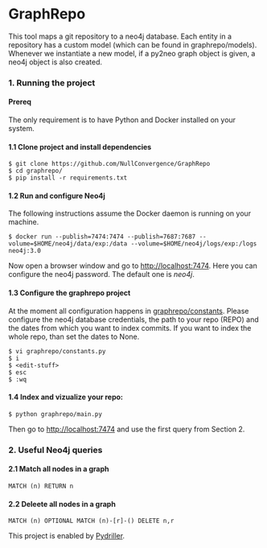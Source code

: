 # GraphRepo

This tool maps a git repository to a neo4j database. Each entity in a repository has a custom model (which can be found in graphrepo/models).
Whenever we instantiate a new model, if a py2neo graph object is given, a neo4j object is also created.

### 1. Running the project

#### Prereq
The only requirement is to have Python and Docker installed on your system.


#### 1.1 Clone project and install dependencies
```
$ git clone https://github.com/NullConvergence/GraphRepo
$ cd graphrepo/
$ pip install -r requirements.txt
```


#### 1.2 Run and configure Neo4j

The following instructions assume the Docker daemon is running on your machine.

```
$ docker run --publish=7474:7474 --publish=7687:7687 --volume=$HOME/neo4j/data/exp:/data --volume=$HOME/neo4j/logs/exp:/logs neo4j:3.0
```

Now open a browser window and go to [http://localhost:7474](http://localhost:7474). Here you can configure the neo4j password. 
The default one is *neo4j*.


#### 1.3 Configure the graphrepo project

At the moment all configuration happens in [graphrepo/constants](https://github.com/NullConvergence/GraphRepo/blob/develop/graphrepo/constants.py). 
Please configure the neo4j database credentials, the path to your repo (REPO) and the dates from which you want to index commits. If you want to index
the whole repo, than set the dates to None.


```
$ vi graphrepo/constants.py
$ i
$ <edit-stuff>
$ esc
$ :wq
```


#### 1.4 Index and vizualize your repo:

```
$ python graphrepo/main.py
```

Then go to [http://localhost:7474](http://localhost:7474) and use the first query from Section 2.



### 2. Useful Neo4j queries

#### 2.1 Match all nodes in a graph
```
MATCH (n) RETURN n
```


#### 2.2 Deleete all nodes in a graph

```
MATCH (n) OPTIONAL MATCH (n)-[r]-() DELETE n,r
```



This project is enabled by [Pydriller](https://github.com/ishepard/pydriller).
